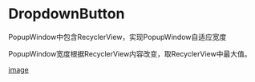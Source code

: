 # DropdownButton
PopupWindow中包含RecyclerView，实现PopupWindow自适应宽度

PopupWindow宽度根据RecyclerView内容改变，取RecyclerView中最大值。

[image](https://raw.githubusercontent.com/devin1014/DropdownButton/images/screenshot_1.png)